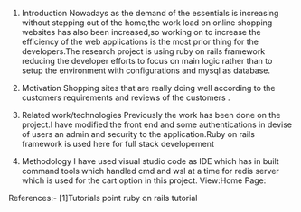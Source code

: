 1.	Introduction
Nowadays as the demand of the essentials is increasing without stepping out of the home,the work load on online shopping websites has also been increased,so working on to increase the  efficiency of the web applications is the most prior thing for the developers.The research project is using ruby on rails framework reducing the developer efforts to focus on main logic rather than to setup the environment with configurations and mysql as database.

2.	Motivation
Shopping sites that are really doing well according to the customers requirements and reviews of the customers .

3.	Related work/technologies
Previously the work has been done on the project.I have modified the front end and some authentications in devise of users an admin and security to the application.Ruby on rails framework is used here for full stack developement


4.	Methodology
I have used visual studio code as IDE which has in built command tools which handled cmd and wsl at a time for redis server which is used for the cart option in this project.
View:Home Page:


References:- [1]Tutorials point ruby on rails tutorial


